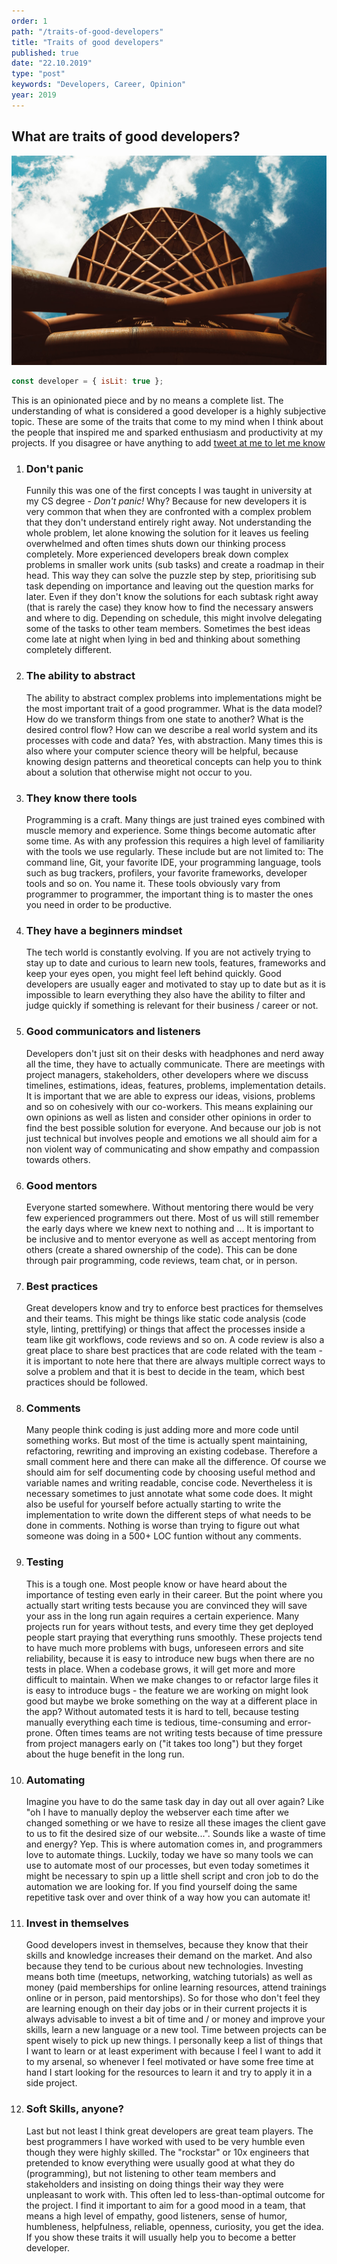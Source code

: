 ```yaml
---
order: 1
path: "/traits-of-good-developers"
title: "Traits of good developers"
published: true
date: "22.10.2019"
type: "post"
keywords: "Developers, Career, Opinion"
year: 2019
---
```


## What are traits of good developers?

![Camp Adventure, Haslev , Denmark](image.jpg "@peteriveyphotography unsplash.com")

```js
const developer = { isLit: true };
```

This is an opinionated piece and by no means a complete list. The understanding of what is considered a good developer is a highly subjective topic. These are some of the traits that come to my mind when I think about the people that inspired me and sparked enthusiasm and productivity at my projects. If you disagree or have anything to add [tweet at me to let me know](https://twitter.com/tmaximini)

1. ### Don't panic

   Funnily this was one of the first concepts I was taught in university at my CS degree - _Don't panic!_ Why? Because for new developers it is very common that when they are confronted with a complex problem that they don't understand entirely right away. Not understanding the whole problem, let alone knowing the solution for it leaves us feeling overwhelmed and often times shuts down our thinking process completely.
   More experienced developers break down complex problems in smaller work units (sub tasks) and create a roadmap in their head. This way they can solve the puzzle step by step, prioritising sub task depending on importance and leaving out the question marks for later. Even if they don't know the solutions for each subtask right away (that is rarely the case) they know how to find the necessary answers and where to dig.
   Depending on schedule, this might involve delegating some of the tasks to other team members. Sometimes the best ideas come late at night when lying in bed and thinking about something completely different.

2. ### The ability to abstract

   The ability to abstract complex problems into implementations might be the most important trait of a good programmer. What is the data model? How do we transform things from one state to another? What is the desired control flow? How can we describe a real world system and its processes with code and data? Yes, with abstraction. Many times this is also where your computer science theory will be helpful, because knowing design patterns and theoretical concepts can help you to think about a solution that otherwise might not occur to you.

3. ### They know there tools

   Programming is a craft. Many things are just trained eyes combined with muscle memory and experience. Some things become automatic after some time. As with any profession this requires a high level of familiarity with the tools we use regularly. These include but are not limited to: The command line, Git, your favorite IDE, your programming language, tools such as bug trackers, profilers, your favorite frameworks, developer tools and so on.
   You name it. These tools obviously vary from programmer to programmer, the important thing is to master the ones you need in order to be productive.

4. ### They have a beginners mindset

   The tech world is constantly evolving. If you are not actively trying to stay up to date and curious to learn new tools, features, frameworks and keep your eyes open, you might feel left behind quickly. Good developers are usually eager and motivated to stay up to date but as it is impossible to learn everything they also have the ability to filter and judge quickly if something is relevant for their business / career or not.

5. ### Good communicators and listeners

   Developers don't just sit on their desks with headphones and nerd away all the time, they have to actually communicate. There are meetings with project managers, stakeholders, other developers where we discuss timelines, estimations, ideas, features, problems, implementation details. It is important that we are able to express our ideas, visions, problems and so on cohesively with our co-workers. This means explaining our own opinions as well as listen and consider other opinions in order to find the best possible solution for everyone. And because our job is not just technical but involves people and emotions we all should aim for a non violent way of communicating and show empathy and compassion towards others.

6. ### Good mentors

   Everyone started somewhere. Without mentoring there would be very few experienced programmers out there. Most of us will still remember the early days where we knew next to nothing and ...
   It is important to be inclusive and to mentor everyone as well as accept mentoring from others (create a shared ownership of the code).
   This can be done through pair programming, code reviews, team chat, or in person.

7. ### Best practices

   Great developers know and try to enforce best practices for themselves and their teams. This might be things like static code analysis (code style, linting, prettifying) or things that affect the processes inside a team like git workflows, code reviews and so on.
   A code review is also a great place to share best practices that are code related with the team - it is important to note here that there are always multiple correct ways to solve a problem and that it is best to decide in the team, which best practices should be followed.

8. ### Comments

   Many people think coding is just adding more and more code until something works. But most of the time is actually spent maintaining, refactoring, rewriting and improving an existing codebase. Therefore a small comment here and there can make all the difference. Of course we should aim for self documenting code by choosing useful method and variable names and writing readable, concise code. Nevertheless it is necessary sometimes to just annotate what some code does. It might also be useful for yourself before actually starting to write the implementation to write down the different steps of what needs to be done in comments. Nothing is worse than trying to figure out what someone was doing in a 500+ LOC funtion without any comments.

9. ### Testing

   This is a tough one. Most people know or have heard about the importance of testing even early in their career. But the point where you actually start writing tests because you are convinced they will save your ass in the long run again requires a certain experience. Many projects run for years without tests, and every time they get deployed people start praying that everything runs smoothly. These projects tend to have much more problems with bugs, unforeseen errors and site reliability, because it is easy to introduce new bugs when there are no tests in place. When a codebase grows, it will get more and more difficult to maintain. When we make changes to or refactor large files it is easy to introduce bugs - the feature we are working on might look good but maybe we broke something on the way at a different place in the app? Without automated tests it is hard to tell, because testing manually everything each time is tedious, time-consuming and error-prone. Often times teams are not writing tests because of time pressure from project managers early on ("it takes too long") but they forget about the huge benefit in the long run.

10. ### Automating

    Imagine you have to do the same task day in day out all over again? Like "oh I have to manually deploy the webserver each time after we changed something or we have to resize all these images the client gave to us to fit the desired size of our website...".
    Sounds like a waste of time and energy? Yep. This is where automation comes in, and programmers love to automate things. Luckily, today we have so many tools we can use to automate most of our processes, but even today sometimes it might be necessary to spin up a little shell script and cron job to do the automation we are looking for. If you find yourself doing the same repetitive task over and over think of a way how you can automate it!

11. ### Invest in themselves

    Good developers invest in themselves, because they know that their skills and knowledge increases their demand on the market. And also because they tend to be curious about new technologies. Investing means both time (meetups, networking, watching tutorials) as well as money (paid memberships for online learning resources, attend trainings online or in person, paid mentorships). So for those who don't feel they are learning enough on their day jobs or in their current projects it is always advisable to invest a bit of time and / or money and improve your skills, learn a new language or a new tool. Time between projects can be spent wisely to pick up new things. I personally keep a list of things that I want to learn or at least experiment with because I feel I want to add it to my arsenal, so whenever I feel motivated or have some free time at hand I start looking for the resources to learn it and try to apply it in a side project.

12. ### Soft Skills, anyone?
    Last but not least I think great developers are great team players. The best programmers I have worked with used to be very humble even though they were highly skilled. The "rockstar" or 10x engineers that pretended to know everything were usually good at what they do (programming), but not listening to other team members and stakeholders and insisting on doing things their way they were unpleasant to work with. This often led to less-than-optimal outcome for the project. I find it important to aim for a good mood in a team, that means a high level of empathy, good listeners, sense of humor, humbleness, helpfulness, reliable, openness, curiosity, you get the idea. If you show these traits it will usually help you to become a better developer.
